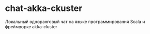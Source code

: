 # chat-akka-ckuster
Локальный одноранговый чат на языке программирования Scala и фреймворке akka-cluster

